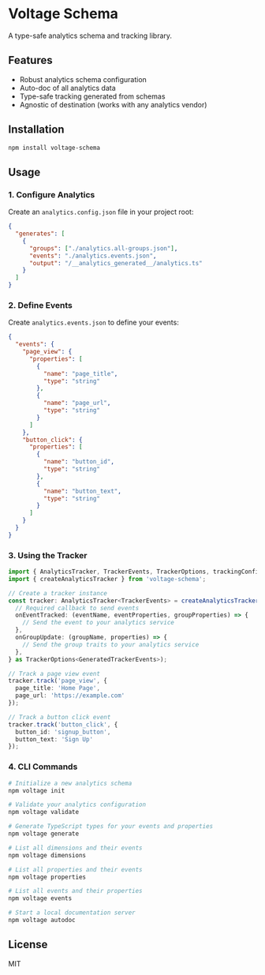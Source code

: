 # Voltage Schema

A type-safe analytics schema and tracking library.

## Features

- Robust analytics schema configuration
- Auto-doc of all analytics data
- Type-safe tracking generated from schemas
- Agnostic of destination (works with any analytics vendor)

## Installation

```bash
npm install voltage-schema
```

## Usage

### 1. Configure Analytics

Create an `analytics.config.json` file in your project root:

```json
{
  "generates": [
    {
      "groups": ["./analytics.all-groups.json"],
      "events": "./analytics.events.json",
      "output": "/__analytics_generated__/analytics.ts"
    }
  ]
}
```

### 2. Define Events

Create `analytics.events.json` to define your events:

```json
{
  "events": {
    "page_view": {
      "properties": [
        {
          "name": "page_title",
          "type": "string"
        },
        {
          "name": "page_url",
          "type": "string"
        }
      ]
    },
    "button_click": {
      "properties": [
        {
          "name": "button_id",
          "type": "string"
        },
        {
          "name": "button_text",
          "type": "string"
        }
      ]
    }
  }
}
```

### 3. Using the Tracker

```typescript
import { AnalyticsTracker, TrackerEvents, TrackerOptions, trackingConfig } from './__analytics_generated__/analytics';
import { createAnalyticsTracker } from 'voltage-schema';

// Create a tracker instance
const tracker: AnalyticsTracker<TrackerEvents> = createAnalyticsTracker<TrackerEvents>(trackingConfig, {
  // Required callback to send events
  onEventTracked: (eventName, eventProperties, groupProperties) => {
    // Send the event to your analytics service
  },
  onGroupUpdate: (groupName, properties) => {
    // Send the group traits to your analytics service
  },
} as TrackerOptions<GeneratedTrackerEvents>);

// Track a page view event
tracker.track('page_view', {
  page_title: 'Home Page',
  page_url: 'https://example.com'
});

// Track a button click event
tracker.track('button_click', {
  button_id: 'signup_button',
  button_text: 'Sign Up'
});
```

### 4. CLI Commands

```bash
# Initialize a new analytics schema
npm voltage init

# Validate your analytics configuration
npm voltage validate

# Generate TypeScript types for your events and properties
npm voltage generate

# List all dimensions and their events
npm voltage dimensions

# List all properties and their events
npm voltage properties

# List all events and their properties
npm voltage events

# Start a local documentation server
npm voltage autodoc
```

## License

MIT
